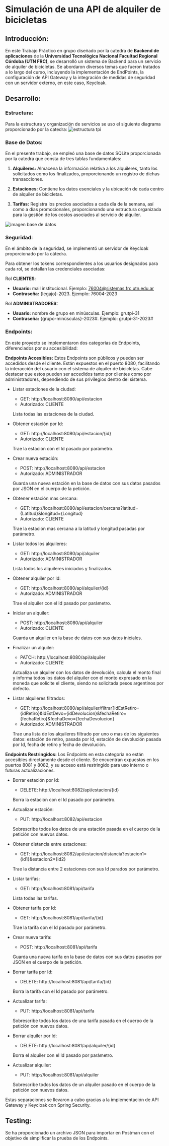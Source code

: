 ﻿# Simulación de una API de alquiler de bicicletas
   
## Introducción: 
En este Trabajo Práctico en grupo diseñado por la catedra de **Backend de aplicaciones** de la **Universidad Tecnológica Nacional Facultad Regional Córdoba (UTN FRC)**, se desarrolló un sistema de Backend para un servicio de alquiler de bicicletas. Se abordaron diversos temas que fueron tratados a lo largo del curso, incluyendo la implementación de EndPoints, la configuración de API Gateway y la integración de medidas de seguridad con un servidor externo, en este caso, Keycloak.
## Desarrollo:

### Estructura:
Para la estructura y organización de servicios se uso el siguiente diagrama proporcionado por la catedra:
![estructura tpi](https://drive.google.com/uc?export=download&id=1hXvJizhoUyrQ6UbMm49sueHmHh0mtAGF)

###  Base de Datos:
En el presente trabajo, se empleó una base de datos SQLite proporcionada por la catedra que consta de tres tablas fundamentales:

1.  **Alquileres:** Almacena la información relativa a los alquileres, tanto los solicitados como los finalizados, proporcionando un registro de dichas transacciones.
    
2.  **Estaciones:** Contiene los datos esenciales y la ubicación de cada centro de alquiler de bicicletas.
    
3.  **Tarifas:** Registra los precios asociados a cada día de la semana, así como a días promocionales, proporcionando una estructura organizada para la gestión de los costos asociados al servicio de alquiler.

![imagen base de datos](https://drive.google.com/uc?export=download&id=1XRjrfz5BjdkBV3tanvaCkE8yj1tHGHqL)

### Seguridad: 

En el ámbito de la seguridad, se implementó un servidor de Keycloak proporcionado por la cátedra.

Para obtener los tokens correspondientes a los usuarios designados para cada rol, se detallan las credenciales asociadas:

Rol **CLIENTES**:

-   **Usuario:** mail institucional. Ejemplo: 76004@sistemas.frc.utn.edu.ar
-   **Contraseña:** {legajo}-2023. Ejemplo: 76004-2023

Rol **ADMINISTRADORES:**

-   **Usuario:** nombre de grupo en minúsculas. Ejemplo: grutpi-31
-   **Contraseña:** {grupo-minúsculas}-2023#. Ejemplo: grutpi-31-2023#

### Endpoints:

En este proyecto se implementaron dos categorías de Endpoints, diferenciados por su accesibilidad:

**Endpoints Accesibles:** Estos Endpoints son públicos y pueden ser accedidos desde el cliente. Están expuestos en el puerto 8080, facilitando la interacción del usuario con el sistema de alquiler de bicicletas. Cabe destacar que estos pueden ser accedidos tanto por clientes como por administradores, dependiendo de sus privilegios dentro del sistema.
- Listar estaciones de la ciudad:
    - GET: http://localhost:8080/api/estacion
    - Autorizado: CLIENTE

	Lista todas las estaciones de la ciudad.
- Obtener estación por Id:
    - GET: http://localhost:8080/api/estacion/{id}
    - Autorizado: CLIENTE

	Trae la estación con el Id pasado por parámetro.
- Crear nueva estación:
    - POST: http://localhost:8080/api/estacion
    -  Autorizado: ADMINISTRADOR

	Guarda una nueva estación en la base de datos con sus datos pasados por JSON en el cuerpo de la petición.
- Obtener estación mas cercana:
    - GET: http://localhost:8080/api/estacion/cercana?latitud={Latitud}&longitud={Longitud}
    - Autorizado: CLIENTE

	Trae la estación mas cercana a la latitud y longitud pasadas por parámetro.
- Listar todos los alquileres:
    - GET: http://localhost:8080/api/alquiler
    - Autorizado: ADMINISTRADOR

	Lista todos los alquileres iniciados y finalizados.
- Obtener alquiler por Id:
    - GET: http://localhost:8080/api/alquiler/{id}
    - Autorizado: ADMINISTRADOR

	Trae el alquiler con el Id pasado por parámetro.
- Iniciar un alquiler:
    - POST: http://localhost:8080/api/alquiler
    -  Autorizado: CLIENTE

	Guarda un alquiler en la base de datos con sus datos iniciales.
- Finalizar un alquiler:
    - PATCH: http://localhost:8080/api/alquiler
    -  Autorizado: CLIENTE

	Actualiza un alquiler con los datos de devolución, calcula el monto final y informa todos los datos del alquiler con el monto expresado en la moneda que solicite el cliente, siendo no solicitada pesos argentinos por defecto.
- Listar alquileres filtrados:
    - GET: http://localhost:8080/api/alquiler/filtrar?idEstRetiro={idRetiro}&idEstDevo={idDevolucion}&fechaRetiro={fechaRetiro}&fechaDevo={fechaDevolucion}
    - Autorizado: ADMINISTRADOR

	Trae una lista de los alquileres filtrado por uno o mas de los siguientes datos: estación de retiro, pasada por Id, estación de devolución pasada por Id, fecha de retiro y fecha de devolución.

 

**Endpoints Restringidos:** Los Endpoints en esta categoría no están accesibles directamente desde el cliente. Se encuentran expuestos en los puertos 8081 y 8082, y su acceso está restringido para uso interno o futuras actualizaciones.
- Borrar estación por Id:
    - DELETE: http://localhost:8082/api/estacion/{id}

    Borra la estación con el Id pasado por parámetro.
- Actualizar estación:
    - PUT: http://localhost:8082/api/estacion

    Sobrescribe todos los datos de una estación pasada en el cuerpo de la petición con nuevos datos.
 - Obtener distancia entre estaciones:
    - GET: http://localhost:8082/api/estacion/distancia?estacion1={id1}&estacion2={id2}

    Trae la distancia entre 2 estaciones con sus Id parados por parámetro.
  - Listar tarifas:
    - GET: http://localhost:8081/api/tarifa

	Lista todas las tarifas.
- Obtener tarifa por Id:
    - GET: http://localhost:8081/api/tarifa/{id}

	Trae la tarifa con el Id pasado por parámetro.
- Crear nueva tarifa:
    - POST: http://localhost:8081/api/tarifa

	Guarda una nueva tarifa en la base de datos con sus datos pasados por JSON en el cuerpo de la petición.
- Borrar tarifa por Id:
    - DELETE: http://localhost:8081/api/tarifa/{id}

    Borra la tarifa con el Id pasado por parámetro.
- Actualizar tarifa:
    - PUT: http://localhost:8081/api/tarifa

    Sobrescribe todos los datos de una tarifa pasada en el cuerpo de la petición con nuevos datos.
 - Borrar alquiler por Id:
    - DELETE: http://localhost:8081/api/alquiler/{id}

    Borra el alquiler con el Id pasado por parámetro.
- Actualizar alquiler:
    - PUT: http://localhost:8081/api/alquiler

    Sobrescribe todos los datos de un alquiler pasado en el cuerpo de la petición con nuevos datos.


Estas separaciones se llevaron a cabo gracias a la implementación de API Gateway y Keycloak con Spring Security.

## Testing:
Se ha proporcionado un archivo JSON para importar en Postman con el objetivo de simplificar la prueba de los Endpoints.
